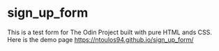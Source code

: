 # sign_up_form
This is a test form for The Odin Project built with pure HTML ands CSS.
Here is the demo page https://ntoulos94.github.io/sign_up_form/